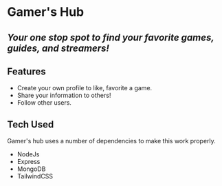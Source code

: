 # Gamer's Hub

## _Your one stop spot to find your favorite games, guides, and streamers!_

## Features

- Create your own profile to like, favorite a game.
- Share your information to others!
- Follow other users.

## Tech Used

Gamer's hub uses a number of dependencies to make this work properly.

- NodeJs
- Express
- MongoDB
- TailwindCSS
